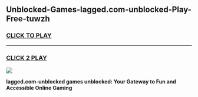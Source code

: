 
## Unblocked-Games-lagged.com-unblocked-Play-Free-tuwzh
<h3>
<a href="https://premium76.site?title=lagged.com-unblocked&ref=18A1">CLICK TO PLAY</a></h3>
<hr>

<h3>
<a href="https://premium76.site?title=lagged.com-unblocked&ref=18A1">CLICK 2 PLAY</a>
  
</h3>

<a href="https://premium76.site?title=lagged.com-unblocked&ref=18A1"><img src="https://clearcache.store/games.png"></a>


**lagged.com-unblocked games unblocked: Your Gateway to Fun and Accessible Online Gaming**
